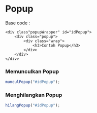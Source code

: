 # Popup

Base code :

```
<div class"popupWrapper" id="idPopup">
    <div class="popup">
        <div class="wrap">
            <h3>Contoh Popup</h3>
        </div>
    </div>
</div>
```

### Memunculkan Popup

```js
munculPopup("#idPopup");
```

### Menghilangkan Popup

```js
hilangPopup("#idPopup");
```